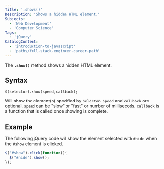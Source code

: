 ```yaml
---
Title: '.shows()'
Description: 'Shows a hidden HTML element.'
Subjects:
  - 'Web Development'
  - 'Computer Science'
Tags:
  - 'jQuery'
CatalogContent:
  - 'introduction-to-javascript'
  - 'paths/full-stack-engineer-career-path'
---
```


The **`.show()`** method shows a hidden HTML element.

## Syntax

```pseudo
$(selector).show(speed,callback);
```

Will show the element(s) specified by `selector`. `speed` and `callback` are optional. `speed` can be "slow" or "fast" or number of millisecods. `callback` is a function that is called once showing is complete.

## Example

The following jQuery code will show the element selected with `#hide` when the `#show` element is clicked.

```js
$("#show").click(function(){
  $("#hide").show();
});
```
